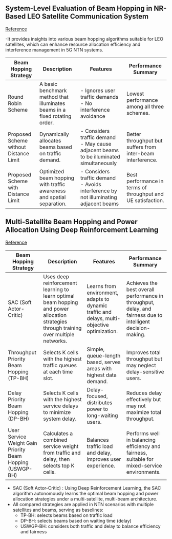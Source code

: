 ## System-Level Evaluation of Beam Hopping in NR-Based LEO Satellite Communication System
[Reference](https://arxiv.org/pdf/2205.10721)

-It provides insights into various beam hopping algorithms suitable for LEO satellites, which can enhance resource allocation efficiency and interference management in 5G NTN systems.

| Beam Hopping Strategy                  | Description                                                                 | Features                                                                                 | Performance Summary                                     |
|----------------------------------------|-----------------------------------------------------------------------------|------------------------------------------------------------------------------------------|---------------------------------------------------------|
| Round Robin Scheme                     | A basic benchmark method that illuminates beams in a fixed rotating order. | - Ignores user traffic demands<br>- No interference avoidance                           | Lowest performance among all three schemes.            |
| Proposed Scheme without Distance Limit | Dynamically allocates beams based on traffic demand.                       | - Considers traffic demand<br>- May cause adjacent beams to be illuminated simultaneously | Better throughput but suffers from inter-beam interference. |
| Proposed Scheme with Distance Limit    | Optimized beam hopping with traffic awareness and spatial separation.      | - Considers traffic demand<br>- Avoids interference by not illuminating adjacent beams   | Best performance in terms of throughput and UE satisfaction. |

## Multi-Satellite Beam Hopping and Power Allocation Using Deep Reinforcement Learning
[Reference](https://arxiv.org/pdf/2501.02309)

| Beam Hopping Strategy | Description | Features | Performance Summary |
|------------------------|-------------|----------|----------------------|
| SAC (Soft Actor-Critic) | Uses deep reinforcement learning to learn optimal beam hopping and power allocation strategies through training over multiple networks. | Learns from environment, adapts to dynamic traffic and delays, multi-objective optimization. | Achieves the best overall performance in throughput, delay, and fairness due to intelligent decision-making. |
| Throughput Priority Beam Hopping (TP-BH) | Selects K cells with the highest traffic queues at each time slot. | Simple, queue-length based, serves areas with highest data demand. | Improves total throughput but may neglect delay-sensitive users. |
| Delay Priority Beam Hopping (DP-BH) | Selects K cells with the highest service delays to minimize system delay. | Delay-focused, distributes power to long-waiting users. | Reduces delay effectively but may not maximize total throughput. |
| User Service Weight Gain Priority Beam Hopping (USWGP-BH) | Calculates a combined service weight from traffic and delay, then selects top K cells. | Balances traffic load and delay, improves user experience. | Performs well in balancing efficiency and fairness, suitable for mixed-service environments. |

- SAC (Soft Actor-Critic) : Using Deep Reinforcement Learning, the SAC algorithm autonomously learns the optimal beam hopping and power allocation strategies under a multi-satellite, multi-beam architecture.
- All compared strategies are applied in NTN scenarios with multiple satellites and beams, serving as baselines:
  - TP-BH: selects beams based on traffic load
  - DP-BH: selects beams based on waiting time (delay)
  - USWGP-BH: considers both traffic and delay to balance efficiency and fairness
